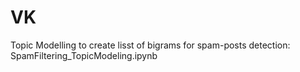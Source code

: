 # VK
Topic Modelling to create lisst of bigrams for spam-posts detection: SpamFiltering_TopicModeling.ipynb
